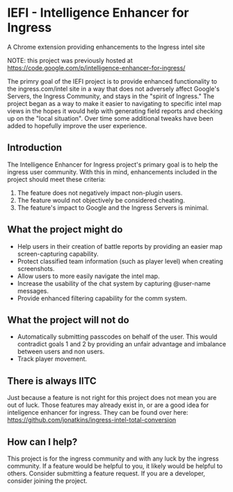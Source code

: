IEFI - Intelligence Enhancer for Ingress
========================================
A Chrome extension providing enhancements to the Ingress intel site

NOTE: this project was previously hosted at https://code.google.com/p/intelligence-enhancer-for-ingress/
<meta name="google-site-verification" content="HXbMvUzcC6DDVV6DAXr9JQirsLI5bBwrAmvaE56BWdQ" />

The primry goal of the IEFI project is to provide enhanced functionality to the ingress.com/intel site in a way that
does not adversely affect Google's Servers, the Ingress Community, and stays in the "spirit of Ingress." The project 
began as a way to make it easier to navigating to specific intel map views in the hopes it would help with generating
field reports and checking up on the "local situation". Over time some additional tweaks have been added to hopefully
improve the user experience.

## Introduction
The Intelligence Enhancer for Ingress project's primary goal is to help the ingress user community. With this in mind,
enhancements included in the project should meet these criteria:
1. The feature does not negatively impact non-plugin users.
2. The feature would not objectively be considered cheating.
3. The feature's impact to Google and the Ingress Servers is minimal.

## What the project might do
* Help users in their creation of battle reports by providing an easier map screen-capturing capability.
* Protect classified team information (such as player level) when creating screenshots.
* Allow users to more easily navigate the intel map.
* Increase the usability of the chat system by capturing @user-name messages.
* Provide enhanced filtering capability for the comm system.

## What the project will not do
* Automatically submitting passcodes on behalf of the user. This would contradict goals 1 and 2 by providing an unfair
  advantage and imbalance between users and non users.
* Track player movement.

## There is always IITC
Just because a feature is not right for this project does not mean you are out of luck. Those features may already
exist in, or are a good idea for inteligence enhancer for ingress. They can be found over here: 
https://github.com/jonatkins/ingress-intel-total-conversion

## How can I help?
This project is for the ingress community and with any luck by the ingress community. If a feature would be helpful
to you, it likely would be helpful to others. Consider submitting a feature request. If you are a developer,
consider joining the project.

